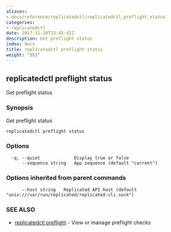 ```yaml
---
aliases:
- docs/reference/replicatedctl/replicatedctl_preflight_status
categories:
- replicatedctl
date: 2017-11-20T23:45:42Z
description: Get preflight status
index: docs
title: replicatedctl preflight status
weight: "551"
---
```


## replicatedctl preflight status

Get preflight status

### Synopsis


Get preflight status

```
replicatedctl preflight status
```

### Options

```
  -q, --quiet             Display true or false
      --sequence string   App sequence (default "current")
```

### Options inherited from parent commands

```
      --host string   Replicated API host (default "unix:///var/run/replicated/replicated-cli.sock")
```

### SEE ALSO
* [replicatedctl preflight](/api/replicatedctl/replicatedctl_preflight/)	 - View or manage preflight checks

